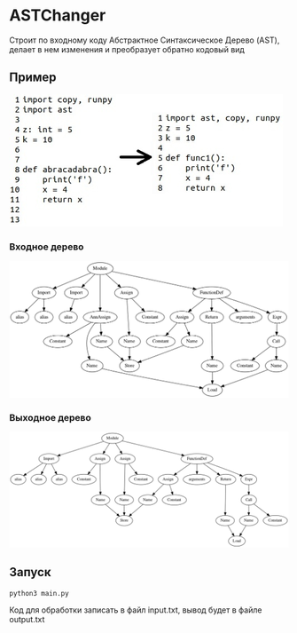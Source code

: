 # ASTChanger

Строит по входному коду Абстрактное Синтаксическое Дерево (AST), делает в нем изменения и преобразует обратно кодовый вид

## Пример

![Example.jpg](Example.jpg)

### Входное дерево

![input_ast.png](ASTs%2Finput_ast.png)

### Выходное дерево

![output_ast.png](ASTs%2Foutput_ast.png)

## Запуск
```
python3 main.py
```
Код для обработки записать в файл input.txt, вывод будет в файле output.txt
